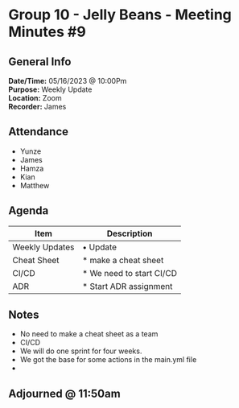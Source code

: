 # Group 10 - Jelly Beans - Meeting Minutes #9
## General Info
**Date/Time:** 05/16/2023 @ 10:00Pm <br>
**Purpose:** Weekly Update <br>
**Location:** Zoom<br>
**Recorder:** James <br>

## Attendance

- Yunze
- James
- Hamza
- Kian
- Matthew


## Agenda
Item | Description
---- | ----
Weekly Updates |• Update
Cheat Sheet |* make a cheat sheet
CI/CD |* We need to start CI/CD 
ADR | * Start ADR assignment

## Notes
- No need to make a cheat sheet as a team
- CI/CD
- We will do one sprint for four weeks.
- We got the base for some actions in the main.yml file
- 
## Adjourned @ 11:50am